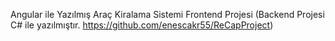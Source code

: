 Angular ile Yazılmış Araç Kiralama Sistemi Frontend Projesi (Backend Projesi C# ile yazılmıştır. https://github.com/enescakr55/ReCapProject)
